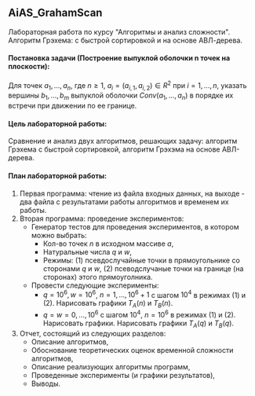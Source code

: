 ## AiAS_GrahamScan

Лабораторная работа по курсу "Алгоритмы и анализ сложности".
Алгоритм Грэхема: с быстрой сортировкой и на основе АВЛ-дерева.

#### Постановка задачи (Построение выпуклой оболочки n точек на плоскости):
Для точек $a_1, ..., a_n$, где $n\geq1$, $a_i=(a_{i,1},a_{i,2})\in R^2$ при $i=1,...,n$, указать вершины $b_1,...,b_m$ выпуклой оболочки $Conv(a_1,...,a_n)$ в порядке их встречи при движении по ее границе.

#### Цель лабораторной работы:
Сравнение и анализ двух алгоритмов, решающих задачу: алгоритм Грэхема с быстрой сортировкой, алгоритм Грэхэма на основе АВЛ-дерева.

#### План лабораторной работы:

1. Первая программа: чтение из файла входных данных, на выходе - два файла с результатами работы алгоритмов и временем их работы.
2. Вторая программа: проведение экспериментов:
	- Генератор тестов для проведения экспериментов, в котором можно выбрать:
		- Кол-во точек $n$ в исходном массиве $a$,
		- Натуральные числа $q$ и $w$,
		- Режимы: (1) псевдослучайные точки в прямоугольнике со сторонами $q$ и $w$, (2) псеводслучаные точки на границе (на сторонах) этого прямоуголника.
	- Провести следующие эксперименты:
		- $q = 10^6, w = 10^6$, $n = 1, ..., 10^6+1$ с шагом $10^4$ в режимах (1) и (2). Нарисовать графики $T_A(n)$ и $T_B(n)$.
		- $q = w = 0, ..., 10^6$ с шагом $10^4$, $n = 10^6$ в режимах (1) и (2). Нарисовать графики. Нарисовать графики $T_A(q)$ и $T_B(q)$.
3. Отчет, состоящий из следующих разделов:
	- Описание алгоритмов,
	- Обоснование теоретических оценок временной сложности алгоритмов,
	- Описание реализующих алгоритмы программ,
	- Проведенные эксперименты (и графики результатов),
	- Выводы.
